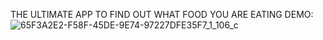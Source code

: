THE ULTIMATE APP TO FIND OUT WHAT FOOD YOU ARE EATING
DEMO:
![65F3A2E2-F58F-45DE-9E74-97227DFE35F7_1_106_c](https://github.com/saladpalad/seefood-app/assets/59659804/db96123d-35d3-4eac-b56f-61fe92ade867)
